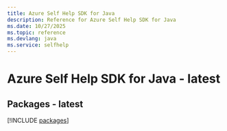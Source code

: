 ```yaml
---
title: Azure Self Help SDK for Java
description: Reference for Azure Self Help SDK for Java
ms.date: 10/27/2025
ms.topic: reference
ms.devlang: java
ms.service: selfhelp
---
```

# Azure Self Help SDK for Java - latest
## Packages - latest
[!INCLUDE [packages](self-help-index.md)]